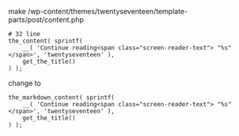 make /wp-content/themes/twentyseventeen/template-parts/post/content.php

```
# 32 line
the_content( sprintf(
	__( 'Continue reading<span class="screen-reader-text"> "%s"</span>', 'twentyseventeen' ),
	get_the_title()
) );
```

change to

```
the_markdown_content( sprintf(
	__( 'Continue reading<span class="screen-reader-text"> "%s"</span>', 'twentyseventeen' ),
	get_the_title()
) );
```
